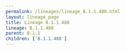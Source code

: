 ```yaml
---
permalink: /lineages/lineage_B.1.1.480.html
layout: lineage_page
title: Lineage B.1.1.480
lineage: B.1.1.480
parent: B.1.1
children: ['B.1.1.480']
---
```

